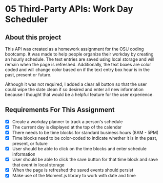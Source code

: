 # 05 Third-Party APIs: Work Day Scheduler

## About this project

This API was created as a homework assignment for the OSU coding bootcamp. It was made to help people organize their workday by creating an hourly schedule. The text entries are saved using local storage and will remain when the page is refreshed. Additionally, the text boxes are color coded and will change color based on if the text entry box hour is in the past, present or future. 

Although it was not required, I added a clear all button so that the user could wipe the slate clean if so desired and enter all new information because I thought that would be a helpful feature for the user experience.

## Requirements For This Assignment

- [x] Create a workday planner to track a person's schedule
- [x] The current day is displayed at the top of the calendar
- [x] There needs to be time blocks for standard business hours (8AM - 5PM)
- [x] Time blocks need to be color-coded to indicate whether it is in the past, present, or future
- [x] User should be able to click on the time blocks and enter schedule information
- [x] User should be able to click the save button for that time block and save that event in local storage
- [x] When the page is refreshed the saved events should persist
- [x] Make use of the Moment.js library to work with date and time
